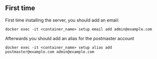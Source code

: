 ## First time

First time installing the server, you should add an email:

`docker exec -it <container_name> setup email add admin@example.com`

Afterwards you should add an alias for the postmaster account

`docker exec -it <container_name> setup alias add postmaster@example.com admin@example.com`

